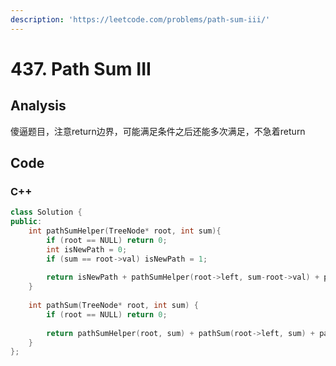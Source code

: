 ```yaml
---
description: 'https://leetcode.com/problems/path-sum-iii/'
---
```


# 437. Path Sum III

## Analysis

傻逼题目，注意return边界，可能满足条件之后还能多次满足，不急着return

## Code

### C++ 

```cpp
class Solution {
public:    
    int pathSumHelper(TreeNode* root, int sum){
        if (root == NULL) return 0;
        int isNewPath = 0;
        if (sum == root->val) isNewPath = 1;
        
        return isNewPath + pathSumHelper(root->left, sum-root->val) + pathSumHelper(root->right, sum-root->val);
    }
    
    int pathSum(TreeNode* root, int sum) {
        if (root == NULL) return 0;        
        
        return pathSumHelper(root, sum) + pathSum(root->left, sum) + pathSum(root->right, sum);
    }
};
```

